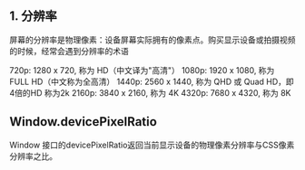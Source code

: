 ## 1. 分辨率
屏幕的分辨率是物理像素：设备屏幕实际拥有的像素点。购买显示设备或拍摄视频的时候，经常会遇到分辨率的术语

720p: 1280 x 720, 称为 HD（中文译为"高清"）
1080p: 1920 x 1080, 称为 FULL HD（中文称为全高清）
1440p: 2560 x 1440, 称为 QHD 或 Quad HD，即4倍的HD 称为2k
2160p: 3840 x 2160, 称为 4K
4320p: 7680 x 4320, 称为 8K

## Window.devicePixelRatio
Window 接口的devicePixelRatio返回当前显示设备的物理像素分辨率与CSS像素分辨率之比。
